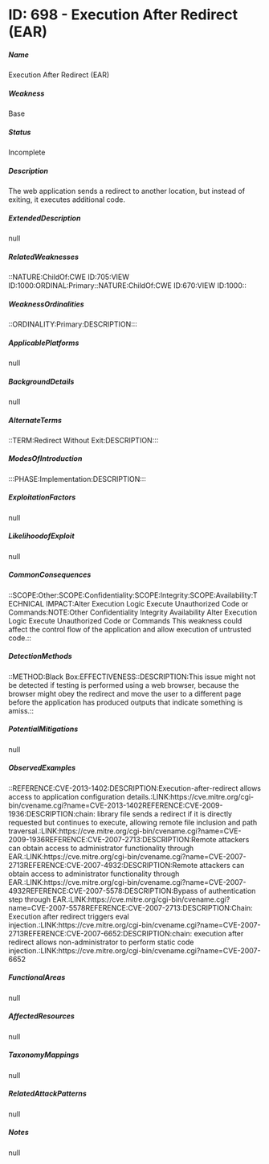 # ID: 698 - Execution After Redirect (EAR)
<h5>Name</h5>Execution After Redirect (EAR)
<h5>Weakness</h5>Base
<h5>Status</h5>Incomplete
<h5>Description</h5>The web application sends a redirect to another location, but instead of exiting, it executes additional code.
<h5>ExtendedDescription</h5>null
<h5>RelatedWeaknesses</h5>::NATURE:ChildOf:CWE ID:705:VIEW ID:1000:ORDINAL:Primary::NATURE:ChildOf:CWE ID:670:VIEW ID:1000::
<h5>WeaknessOrdinalities</h5>::ORDINALITY:Primary:DESCRIPTION:::
<h5>ApplicablePlatforms</h5>null
<h5>BackgroundDetails</h5>null
<h5>AlternateTerms</h5>::TERM:Redirect Without Exit:DESCRIPTION:::
<h5>ModesOfIntroduction</h5>:::PHASE:Implementation:DESCRIPTION:::
<h5>ExploitationFactors</h5>null
<h5>LikelihoodofExploit</h5>null
<h5>CommonConsequences</h5>::SCOPE:Other:SCOPE:Confidentiality:SCOPE:Integrity:SCOPE:Availability:TECHNICAL IMPACT:Alter Execution Logic Execute Unauthorized Code or Commands:NOTE:Other Confidentiality Integrity Availability Alter Execution Logic Execute Unauthorized Code or Commands This weakness could affect the control flow of the application and allow execution of untrusted code.::
<h5>DetectionMethods</h5>::METHOD:Black Box:EFFECTIVENESS::DESCRIPTION:This issue might not be detected if testing is performed using a web browser, because the browser might obey the redirect and move the user to a different page before the application has produced outputs that indicate something is amiss.::
<h5>PotentialMitigations</h5>null
<h5>ObservedExamples</h5>::REFERENCE:CVE-2013-1402:DESCRIPTION:Execution-after-redirect allows access to application configuration details.:LINK:https://cve.mitre.org/cgi-bin/cvename.cgi?name=CVE-2013-1402REFERENCE:CVE-2009-1936:DESCRIPTION:chain: library file sends a redirect if it is directly requested but continues to execute, allowing remote file inclusion and path traversal.:LINK:https://cve.mitre.org/cgi-bin/cvename.cgi?name=CVE-2009-1936REFERENCE:CVE-2007-2713:DESCRIPTION:Remote attackers can obtain access to administrator functionality through EAR.:LINK:https://cve.mitre.org/cgi-bin/cvename.cgi?name=CVE-2007-2713REFERENCE:CVE-2007-4932:DESCRIPTION:Remote attackers can obtain access to administrator functionality through EAR.:LINK:https://cve.mitre.org/cgi-bin/cvename.cgi?name=CVE-2007-4932REFERENCE:CVE-2007-5578:DESCRIPTION:Bypass of authentication step through EAR.:LINK:https://cve.mitre.org/cgi-bin/cvename.cgi?name=CVE-2007-5578REFERENCE:CVE-2007-2713:DESCRIPTION:Chain: Execution after redirect triggers eval injection.:LINK:https://cve.mitre.org/cgi-bin/cvename.cgi?name=CVE-2007-2713REFERENCE:CVE-2007-6652:DESCRIPTION:chain: execution after redirect allows non-administrator to perform static code injection.:LINK:https://cve.mitre.org/cgi-bin/cvename.cgi?name=CVE-2007-6652
<h5>FunctionalAreas</h5>null
<h5>AffectedResources</h5>null
<h5>TaxonomyMappings</h5>null
<h5>RelatedAttackPatterns</h5>null
<h5>Notes</h5>null

